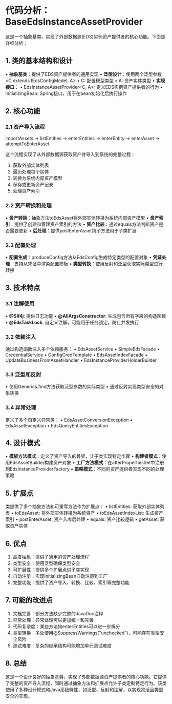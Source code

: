 # 代码分析：BaseEdsInstanceAssetProvider

这是一个抽象基类，实现了外部数据源(EDS)实例资产提供者的核心功能。下面是详细分析：

## 1. 类的基本结构和设计

• **抽象基类**：提供了EDS资产提供者的通用实现
• **泛型设计**：使用两个泛型参数 <C extends IEdsConfigModel, A>
• C: 配置模型类型
• A: 资产实体类型
• **实现接口**：
• EdsInstanceAssetProvider<C, A>: 定义EDS实例资产提供者的行为
• InitializingBean: Spring接口，用于在bean初始化后执行操作

## 2. 核心功能

### 2.1 资产导入流程

importAssets → listEntities → enterEntities → enterEntity → enterAsset → attemptToEnterAsset


这个流程实现了从外部数据源获取资产并导入到系统的完整过程：
1. 获取外部实体列表
2. 遍历处理每个实体
3. 转换为系统内部资产模型
4. 保存或更新资产记录
5. 处理资产索引

### 2.2 资产转换和处理

• **资产转换**：抽象方法toEdsAsset将外部实体转换为系统内部资产模型
• **资产索引**：提供了创建和管理资产索引的方法
• **资产比较**：通过equals方法判断资产是否需要更新
• **后处理**：提供postEnterAsset钩子方法用于子类扩展

### 2.3 配置处理

• **配置生成**：produceConfig方法从EdsConfig生成特定类型的配置对象
• **凭证处理**：支持从凭证中渲染配置模板
• **类型转换**：使用反射和泛型获取实际类型进行转换

## 3. 技术特点

### 3.1 注解使用

• **@Slf4j**: 提供日志功能
• **@AllArgsConstructor**: 生成包含所有字段的构造函数
• **@EdsTaskLock**: 自定义注解，可能用于任务锁定，防止并发执行

### 3.2 依赖注入

通过构造函数注入多个依赖服务：
• EdsAssetService
• SimpleEdsFacade
• CredentialService
• ConfigCredTemplate
• EdsAssetIndexFacade
• UpdateBusinessFromAssetHandler
• EdsInstanceProviderHolderBuilder

### 3.3 泛型和反射

• 使用Generics.find方法获取泛型参数的实际类型
• 通过反射实现类型安全的对象转换

### 3.4 异常处理

定义了多个自定义异常类：
• EdsAssetConversionException
• EdsAssetException
• EdsQueryEntitiesException

## 4. 设计模式

• **模板方法模式**：定义了资产导入的骨架，让子类实现特定步骤
• **构建者模式**：使用EdsAssetBuilder构建资产对象
• **工厂方法模式**：在afterPropertiesSet中注册到EdsInstanceProviderFactory
• **策略模式**：不同的资产提供者实现不同的处理策略

## 5. 扩展点

类提供了多个抽象方法和可重写方法作为扩展点：
• listEntities: 获取外部实体列表
• toEdsAsset: 将外部实体转换为系统资产
• toEdsAssetIndexList: 生成资产索引
• postEnterAsset: 资产入库后处理
• equals: 资产比较逻辑
• getAsset: 获取资产实体

## 6. 优点

1. 高度抽象：提供了通用的资产处理流程
2. 类型安全：使用泛型确保类型安全
3. 可扩展性：提供多个扩展点供子类实现
4. 自动注册：实现InitializingBean自动注册到工厂
5. 完整功能：提供了资产导入、转换、比较、索引等完整功能

## 7. 可能的改进点

1. 文档完善：部分方法缺少完整的JavaDoc注释
2. 异常处理：异常处理可以更加统一和完善
3. 代码复杂度：某些方法如enterEntities可以进一步拆分
4. 类型转换：多处使用@SuppressWarnings("unchecked")，可能存在类型安全风险
5. 测试难度：复杂的继承结构可能增加单元测试难度

## 8. 总结

这是一个设计良好的抽象基类，实现了外部数据源资产提供者的核心功能。它提供了完整的资产导入流程，同时通过抽象方法和扩展点允许子类定制特定行为。该类使用了多种设计模式和Java高级特性，如泛型、反射和注解，以实现灵活且类型安全的实现。

> 
